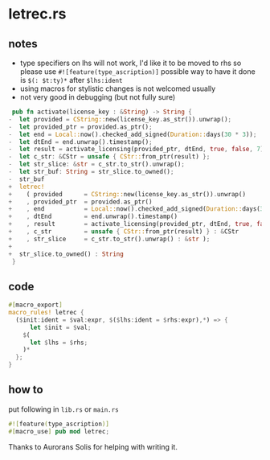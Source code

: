 # letrec.rs

notes
-----

 - type specifiers on lhs will not work, I'd like it to be moved to rhs so please use `#![feature(type_ascription)]` possible way to have it done is `$(: $t:ty)*` after `$lhs:ident`
 - using macros for stylistic changes is not welcomed usually
 - not very good in debugging (but not fully sure)

```rust
 pub fn activate(license_key : &String) -> String {
-  let provided = CString::new(license_key.as_str()).unwrap();
-  let provided_ptr = provided.as_ptr();
-  let end = Local::now().checked_add_signed(Duration::days(30 * 3));
-  let dtEnd = end.unwrap().timestamp();
-  let result = activate_licensing(provided_ptr, dtEnd, true, false, 7);
-  let c_str: &CStr = unsafe { CStr::from_ptr(result) };
-  let str_slice: &str = c_str.to_str().unwrap();
-  let str_buf: String = str_slice.to_owned();
-  str_buf
+  letrec!
+    ( provided      = CString::new(license_key.as_str()).unwrap()
+    , provided_ptr  = provided.as_ptr()
+    , end           = Local::now().checked_add_signed(Duration::days(30 * 3))
+    , dtEnd         = end.unwrap().timestamp()
+    , result        = activate_licensing(provided_ptr, dtEnd, true, false, 7)
+    , c_str         = unsafe { CStr::from_ptr(result) } : &CStr
+    , str_slice     = c_str.to_str().unwrap() : &str );
+
+  str_slice.to_owned() : String
 }
```

code
----

```rust
#[macro_export]
macro_rules! letrec {
  ($init:ident = $val:expr, $($lhs:ident = $rhs:expr),*) => {
      let $init = $val;
    $(
      let $lhs = $rhs;
    )*
  };
}
```

how to
------

put following in `lib.rs` or `main.rs`

```rust
#![feature(type_ascription)]
#[macro_use] pub mod letrec;
```


Thanks to Aurorans Solis for helping with writing it.
